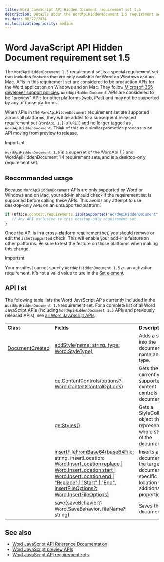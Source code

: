 ```yaml
---
title: Word JavaScript API Hidden Document requirement set 1.5
description: Details about the WordApiHiddenDocument 1.5 requirement set.
ms.date: 08/22/2024
ms.localizationpriority: medium
---
```


# Word JavaScript API Hidden Document requirement set 1.5

The `WordApiHiddenDocument 1.5` requirement set is a special requirement set that includes features that are only available for Word on Windows and on Mac. APIs in this requirement set are considered to be production APIs for the Word application on Windows and on Mac. They follow [Microsoft 365 developer support policies](/office/dev/add-ins/publish/maintain-breaking-changes). `WordApiHiddenDocument` APIs are considered to be "preview" APIs for other platforms (web, iPad) and may not be supported by any of those platforms.

When APIs in the `WordApiHiddenDocument` requirement set are supported across all platforms, they will be added to a subsequent released requirement set (`WordApi 1.[FUTURE]`) and no longer tagged as `WordApiHiddenDocument`. Think of this as a similar promotion process to an API moving from preview to release.

> [!IMPORTANT]
> `WordApiHiddenDocument 1.5` is a superset of the WordApi 1.5 and WordApiHiddenDocument 1.4 requirement sets, and is a desktop-only requirement set.

## Recommended usage

Because `WordApiHiddenDocument` APIs are only supported by Word on Windows and on Mac, your add-in should check if the requirement set is supported before calling these APIs. This avoids any attempt to use desktop-only APIs on an unsupported platform.

```js
if (Office.context.requirements.isSetSupported("WordApiHiddenDocument", "1.5")) {
   // Any API exclusive to this desktop-only requirement set.
}
```

Once the API is in a cross-platform requirement set, you should remove or edit the `isSetSupported` check. This will enable your add-in's feature on other platforms. Be sure to test the feature on those platforms when making this change.

> [!IMPORTANT]
> Your manifest cannot specify `WordApiHiddenDocument 1.5` as an activation requirement. It's not a valid value to use in the [Set element](../../manifest/set.md).

## API list

The following table lists the Word JavaScript APIs currently included in the `WordApiHiddenDocument 1.5` requirement set. For a complete list of all Word JavaScript APIs (including `WordApiHiddenDocument 1.5` APIs and previously released APIs), see [all Word JavaScript APIs](/javascript/api/word?view=word-js-1.5-hidden-document&preserve-view=true).

| Class | Fields | Description |
|:---|:---|:---|
|[DocumentCreated](/javascript/api/word/word.documentcreated)|[addStyle(name: string, type: Word.StyleType)](/javascript/api/word/word.documentcreated#word-word-documentcreated-addstyle-member(1))|Adds a style into the document by name and type.|
||[getContentControls(options?: Word.ContentControlOptions)](/javascript/api/word/word.documentcreated#word-word-documentcreated-getcontentcontrols-member(1))|Gets the currently supported content controls in the document.|
||[getStyles()](/javascript/api/word/word.documentcreated#word-word-documentcreated-getstyles-member(1))|Gets a StyleCollection object that represents the whole style set of the document.|
||[insertFileFromBase64(base64File: string, insertLocation: Word.InsertLocation.replace \| Word.InsertLocation.start \| Word.InsertLocation.end \| "Replace" \| "Start" \| "End", insertFileOptions?: Word.InsertFileOptions)](/javascript/api/word/word.documentcreated#word-word-documentcreated-insertfilefrombase64-member(1))|Inserts a document into the target document at a specific location with additional properties.|
||[save(saveBehavior?: Word.SaveBehavior, fileName?: string)](/javascript/api/word/word.documentcreated#word-word-documentcreated-save-member(1))|Saves the document.|

## See also

- [Word JavaScript API Reference Documentation](/javascript/api/word?view=word-js-1.5-hidden-document&preserve-view=true)
- [Word JavaScript preview APIs](word-preview-apis.md)
- [Word JavaScript API requirement sets](word-api-requirement-sets.md)
